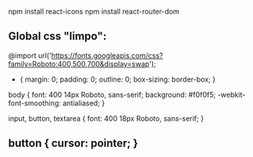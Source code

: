 npm install react-icons
npm install react-router-dom

Global css "limpo":
----------------------------------------------
@import url('https://fonts.googleapis.com/css?family=Roboto:400,500,700&display=swap');

* {
  margin: 0;
  padding: 0;
  outline: 0;
  box-sizing: border-box;
}

body {
  font: 400 14px Roboto, sans-serif;
  background: #f0f0f5;
  -webkit-font-smoothing: antialiased;
}

input, button, textarea {
  font: 400 18px Roboto, sans-serif;
}

button {
  cursor: pointer;
}
-----------------------------------------------